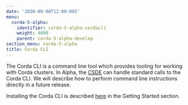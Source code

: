 ```yaml
---
date: '2020-09-08T12:00:00Z'
menu:
  corda-5-alpha:
    identifier: corda-5-alpha-cordacli
    weight: 4000
    parent: corda-5-alpha-develop
section_menu: corda-5-alpha
title: Corda CLI
---
```


<!--db-config - Ben
initial-config - Ben

network - charlie/yash

secret-config - Ben
topic-config - Ben
virtual-node - Me
-->
The Corda CLI is a command line tool which provides tooling for working with Corda clusters.
In Alpha, the [CSDE](../../getting-started/cordapp-standard-development-environment/csde.html) can handle standard calls to the Corda CLI.
We will describe how to perform command line instructions directly in a future release.
<!--However, if you prefer, you can perform command line instructions directly, as described in this section.-->
Installing the Corda CLI is described [here](../../getting-started/installing-corda-cli.html) in the Getting Started section.
